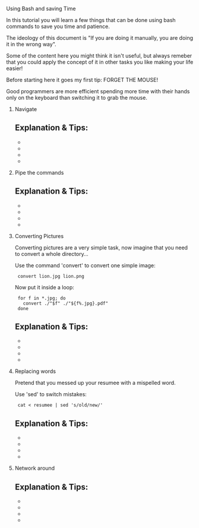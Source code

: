 Using Bash and saving Time

In this tutorial you will learn a few things that can be done using bash commands to save you time and patience.

The ideology of this document is "If you are doing it manually, you are doing it in the wrong way".

Some of the content here you might think it isn't useful, but always remeber that you could apply the concept of it in other tasks you like making your life easier!

Before starting here it goes my first tip: FORGET THE MOUSE!

Good programmers are more efficient spending more time with their hands only on the keyboard than switching it to grab the mouse.

1. Navigate

	Explanation & Tips:
	-
	-
	-
	-
	-


2. Pipe the commands

	Explanation & Tips:
	-
	-
	-
	-
	-


3. Converting Pictures

	Converting pictures are a very simple task, now imagine that you need to convert a whole directory...

	Use the command 'convert' to convert one simple image:

		convert lion.jpg lion.png

	Now put it inside a loop:

		for f in *.jpg; do
		  convert ./"$f" ./"${f%.jpg}.pdf"
		done

	Explanation & Tips:
	-
	-
	-
	-
	-

4. Replacing words

	Pretend that you messed up your resumee with a mispelled word.

	Use 'sed' to switch mistakes:
	
		cat < resumee | sed 's/old/new/'

	Explanation & Tips:
	-
	-
	-
	-
	-

5. Network around

	
	Explanation & Tips:
	-
	-
	-
	-
	-
